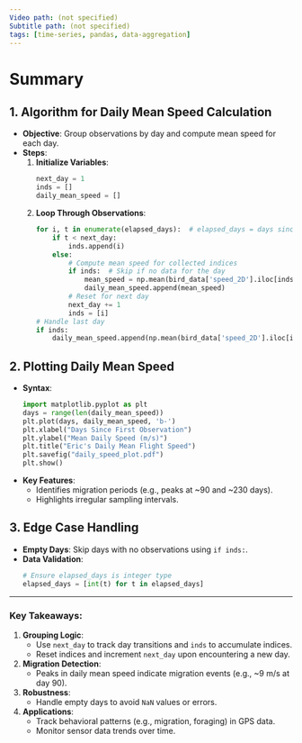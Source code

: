 ```yaml
---
Video path: (not specified)  
Subtitle path: (not specified)  
tags: [time-series, pandas, data-aggregation]  
---
```


# Summary

## 1. **Algorithm for Daily Mean Speed Calculation**  
   - **Objective**: Group observations by day and compute mean speed for each day.  
   - **Steps**:  
     1. **Initialize Variables**:  
        ```python  
        next_day = 1  
        inds = []  
        daily_mean_speed = []  
        ```  
     2. **Loop Through Observations**:  
        ```python  
        for i, t in enumerate(elapsed_days):  # elapsed_days = days since first observation  
            if t < next_day:  
                inds.append(i)  
            else:  
                # Compute mean speed for collected indices  
                if inds:  # Skip if no data for the day  
                    mean_speed = np.mean(bird_data['speed_2D'].iloc[inds])  
                    daily_mean_speed.append(mean_speed)  
                # Reset for next day  
                next_day += 1  
                inds = [i]  
        # Handle last day  
        if inds:  
            daily_mean_speed.append(np.mean(bird_data['speed_2D'].iloc[inds]))  
        ```  

## 2. **Plotting Daily Mean Speed**  
   - **Syntax**:  
     ```python  
     import matplotlib.pyplot as plt  
     days = range(len(daily_mean_speed))  
     plt.plot(days, daily_mean_speed, 'b-')  
     plt.xlabel("Days Since First Observation")  
     plt.ylabel("Mean Daily Speed (m/s)")  
     plt.title("Eric's Daily Mean Flight Speed")  
     plt.savefig("daily_speed_plot.pdf")  
     plt.show()  
     ```  
   - **Key Features**:  
     - Identifies migration periods (e.g., peaks at ~90 and ~230 days).  
     - Highlights irregular sampling intervals.  

## 3. **Edge Case Handling**  
   - **Empty Days**: Skip days with no observations using `if inds:`.  
   - **Data Validation**:  
     ```python  
     # Ensure elapsed_days is integer type  
     elapsed_days = [int(t) for t in elapsed_days]  
     ```  

---

### Key Takeaways:  
1. **Grouping Logic**:  
   - Use `next_day` to track day transitions and `inds` to accumulate indices.  
   - Reset indices and increment `next_day` upon encountering a new day.  
2. **Migration Detection**:  
   - Peaks in daily mean speed indicate migration events (e.g., ~9 m/s at day 90).  
3. **Robustness**:  
   - Handle empty days to avoid `NaN` values or errors.  
4. **Applications**:  
   - Track behavioral patterns (e.g., migration, foraging) in GPS data.  
   - Monitor sensor data trends over time.  